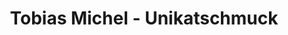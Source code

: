 ---
title: "Tobias Michel - Unikatschmuck"
url: /hagnau-am-bodensee/tobias-michel-unikatschmuck/
shop: Schmuck
---